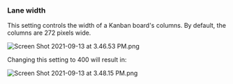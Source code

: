 ### Lane width

This setting controls the width of a Kanban board's columns. By default, the columns are 272 pixels wide.

<img alt="Screen Shot 2021-09-13 at 3.46.53 PM.png" srcset="../Assets/Screen%20Shot%202021-09-13%20at%203.46.53%20PM.png 2x">

Changing this setting to 400 will result in:

<img alt="Screen Shot 2021-09-13 at 3.48.15 PM.png" srcset="../Assets/Screen%20Shot%202021-09-13%20at%203.48.15%20PM.png 2x">
